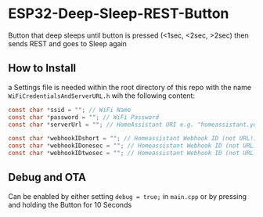# ESP32-Deep-Sleep-REST-Button
Button that deep sleeps until button is pressed (<1sec, <2sec, >2sec) then sends REST and goes to Sleep again

## How to Install
a Settings file is needed within the root directory of this repo with the name ```WiFiCredentialsAndServerURL.h``` wih the following content:
```c
const char *ssid = ""; // WiFi Name
const char *password = ""; // WiFi Password
const char *serverUrl = ""; // HomeAssistant URI e.g. "homeassistant.yourdomain.com"

const char *webhookIDshort = ""; // Homeassistant Webhook ID (not URL!) for a press shorter than one second 
const char *webhookIDonesec = ""; // Homeassistant Webhook ID (not URL!) for a press between 1-2 seconds
const char *webhookIDtwosec = ""; // Homeassistant Webhook ID (not URL!) for a press longer than 2 seconds
```

## Debug and OTA
Can be enabled by either setting ```debug = true;``` in ```main.cpp```  or by pressing and holding the Button for 10 Seconds